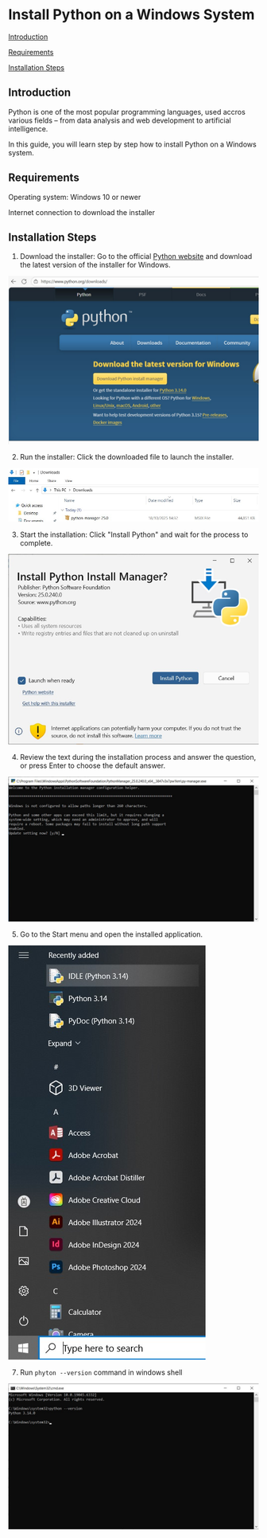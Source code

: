 # Install Python on a Windows System

[Introduction](#introduction)

[Requirements](#requirements)

[Installation Steps](#installation-steps)


## Introduction 
Python is one of the most popular programming languages, used accros various fields – from data analysis and web development to artificial intelligence.

In this guide, you will learn step by step how to install Python on a Windows system.

## Requirements

Operating system: Windows 10 or newer

Internet connection to download the installer

## Installation Steps

1. Download the installer: Go to the official [Python website](https://www.python.org/downloads/) and download the latest version of the installer for Windows.

<kbd>![alt text](download.jpg)</kbd>

2. Run the installer: Click the downloaded file to launch the installer.

<kbd>![](instaIler_file.jpg)</kbd>

3. Start the installation: Click "Install Python" and wait for the process to complete.

<kbd>![](installer_step1.jpg)</kbd>

4. Review the text during the installation process and answer the question, or press Enter to choose the default answer.

<kbd>![](Installer_step2.jpg)</kbd>

5. Go to the Start menu and open the installed application.

<kbd>![](start_menu.jpg)</kbd>

7. Run `phyton --version` command in windows shell

   
<kbd>![](Installation_verification.jpg)</kbd>
